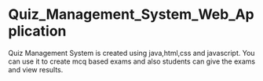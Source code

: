 # Quiz_Management_System_Web_Application
Quiz Management System is created using java,html,css and javascript.
You can use it to create mcq based exams and also students can give the exams and view results.
